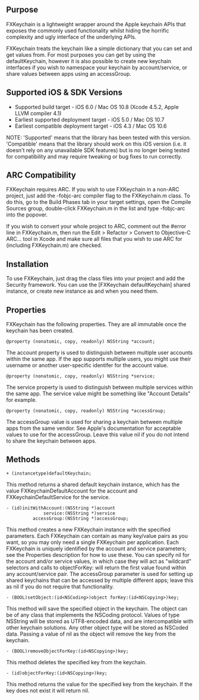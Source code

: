 Purpose
--------------

FXKeychain is a lightweight wrapper around the Apple keychain APIs that exposes the commonly used functionality whilst hiding the horrific complexity and ugly interface of the underlying APIs.

FXKeychain treats the keychain like a simple dictionary that you can set and get values from. For most purposes you can get by using the defaultKeychain, however it is also possible to create new keychain interfaces if you wish to namespace your keychain by account/service, or share values between apps using an accessGroup.


Supported iOS & SDK Versions
-----------------------------

* Supported build target - iOS 6.0 / Mac OS 10.8 (Xcode 4.5.2, Apple LLVM compiler 4.1)
* Earliest supported deployment target - iOS 5.0 / Mac OS 10.7
* Earliest compatible deployment target - iOS 4.3 / Mac OS 10.6

NOTE: 'Supported' means that the library has been tested with this version. 'Compatible' means that the library should work on this iOS version (i.e. it doesn't rely on any unavailable SDK features) but is no longer being tested for compatibility and may require tweaking or bug fixes to run correctly.


ARC Compatibility
------------------

FXKeychain requires ARC. If you wish to use FXKeychain in a non-ARC project, just add the -fobjc-arc compiler flag to the FXKeychain.m class. To do this, go to the Build Phases tab in your target settings, open the Compile Sources group, double-click FXKeychain.m in the list and type -fobjc-arc into the popover.

If you wish to convert your whole project to ARC, comment out the #error line in FXKeychain.m, then run the Edit > Refactor > Convert to Objective-C ARC... tool in Xcode and make sure all files that you wish to use ARC for (including FXKeychain.m) are checked.


Installation
---------------

To use FXKeychain, just drag the class files into your project and add the Security framework. You can use the [FXKeychain defaultKeychain] shared instance, or create new instance as and when you need them.


Properties
------------------
    
FXKeychain has the following properties. They are all immutable once the keychain has been created.
    
    @property (nonatomic, copy, readonly) NSString *account;
    
The account property is used to distinguish between multiple user accounts within the same app. If the app supports multiple users, you might use their username or another user-specific identifer for the account value.
    
    @property (nonatomic, copy, readonly) NSString *service;
    
The service property is used to distinguish between multiple services within the same app. The service value might be something like "Account Details" for example.
    
    @property (nonatomic, copy, readonly) NSString *accessGroup;

The accessGroup value is used for sharing a keychain between multiple apps from the same vendor. See Apple's documentation for acceptable values to use for the accessGroup. Leave this value nil if you do not intend to share the keychain between apps.


Methods
----------------

    + (instancetype)defaultKeychain;
    
This method returns a shared default keychain instance, which has the value FXKeychainDefaultAccount for the account and FXKeychainDefaultService for the service.
    
    - (id)initWithAccount:(NSString *)account
                  service:(NSString *)service
              accessGroup:(NSString *)accessGroup;
              
This method creates a new FXKeychain instance with the specified parameters. Each FXKeychain can contain as many key/value pairs as you want, so you may only need a single FXKeychain per application. Each FXKeychain is uniquely identified by the account and service parameters; see the Properties description for how to use these. You can specify nil for the account and/or service values, in which case they will act as "wildcard" selectors and calls to objectForKey: will return the first value found within any account/service pair. The accessGroup parameter is used for setting up shared keychains that can be accessed by multiple different apps; leave this as nil if you do not require that functionality.
    
    - (BOOL)setObject:(id<NSCoding>)object forKey:(id<NSCopying>)key;
    
This method will save the specified object in the keychain. The object can be of any class that implements the NSCoding protocol. Values of type NSString will be stored as UTF8-encoded data, and are intercompatible with other keychain solutions. Any other object type will be stored as NSCoded data. Passing a value of nil as the object will remove the key from the keychain.
    
    - (BOOL)removeObjectForKey:(id<NSCopying>)key;
    
This method deletes the specified key from the keychain.
    
    - (id)objectForKey:(id<NSCopying>)key;

This method returns the value for the specified key from the keychain. If the key does not exist it will return nil.